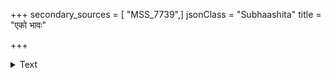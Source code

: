 +++
secondary_sources = [ "MSS_7739",]
jsonClass = "Subhaashita"
title = "एको भावः"

+++

<details><summary>Text</summary>

एको भावः सदा शस्तो यतीनां भावितात्मनाम्।  
श्रीलुब्धानां न लोकानां विशेषेण महीभुजाम्॥
</details>
